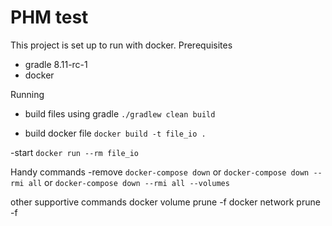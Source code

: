 # PHM test

This project is set up to run with docker.
Prerequisites 
* gradle 8.11-rc-1
* docker

Running
- build files using gradle
`./gradlew clean build`

- build docker file
`docker build -t file_io .`

-start
`docker run --rm file_io`

Handy commands
-remove
`docker-compose down`
or 
`docker-compose down --rmi all`
or 
`docker-compose down --rmi all --volumes`

other supportive commands
docker volume prune -f
docker network prune -f  


